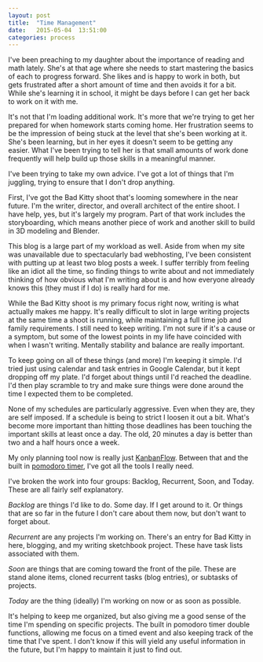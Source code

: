 ```yaml
---
layout: post
title:  "Time Management"
date:   2015-05-04	13:51:00
categories: process
---
```


I've been preaching to my daughter about the importance of reading and math lately. She's at that age where she needs to start mastering the basics of each to progress forward. She likes and is happy to work in both, but gets frustrated after a short amount of time and then avoids it for a bit. While she's learning it in school, it might be days before I can get her back to work on it with me.

It's not that I'm loading additional work. It's more that we're trying to get her prepared for when homework starts coming home. Her frustration seems to be the impression of being stuck at the level that she's been working at it. She's been learning, but in her eyes it doesn't seem to be getting any easier. What I've been trying to tell her is that small amounts of work done frequently will help build up those skills in a meaningful manner.

I've been trying to take my own advice. I've got a lot of things that I'm juggling, trying to ensure that I don't drop anything.

First, I've got the Bad Kitty shoot that's looming somewhere in the near future. I'm the writer, director, and overall architect of the entire shoot. I have help, yes, but it's largely my program. Part of that work includes the storyboarding, which means another piece of work and another skill to build in 3D modeling and Blender.

This blog is a large part of my workload as well. Aside from when my site was unavailable due to spectacularly bad webhosting, I've been consistent with putting up at least two blog posts a week. I suffer terribly from feeling like an idiot all the time, so finding things to write about and not immediately thinking of how obvious what I'm writing about is and how everyone already knows this (they must if I do) is really hard for me.

While the Bad Kitty shoot is my primary focus right now, writing is what actually makes me happy. It's really difficult to slot in large writing projects at the same time a shoot is running, while maintaining a full time job and family requirements. I still need to keep writing. I'm not sure if it's a cause or a symptom, but some of the lowest points in my life have coincided with when I wasn't writing. Mentally stability and balance are really important.

To keep going on all of these things (and more) I'm keeping it simple. I'd tried just using calendar and task entries in Google Calendar, but it kept dropping off my plate. I'd forget about things until I'd reached the deadline. I'd then play scramble to try and make sure things were done around the time I expected them to be completed.

None of my schedules are particularly aggressive. Even when they are, they are self imposed. If a schedule is being to strict I loosen it out a bit. What's become more important than hitting those deadlines has been touching the important skills at least once a day. The old, 20 minutes a day is better than two and a half hours once a week.

My only planning tool now is really just <a href="https://kanbanflow.com/">KanbanFlow</a>. Between that and the built in <a href="https://en.wikipedia.org/wiki/Pomodoro_Technique">pomodoro timer</a>, I've got all the tools I really need.

I've broken the work into four groups: Backlog, Recurrent, Soon, and Today. These are all fairly self explanatory.

<em>Backlog</em> are things I'd like to do. Some day. If I get around to it. Or things that are so far in the future I don't care about them now, but don't want to forget about.

<em>Recurrent</em> are any projects I'm working on. There's an entry for Bad Kitty in here, blogging, and my writing sketchbook project. These have task lists associated with them.

<em>Soon</em> are things that are coming toward the front of the pile. These are stand alone items, cloned recurrent tasks (blog entries), or subtasks of projects.

<em>Today</em> are the thing (ideally) I'm working on now or as soon as possible.

It's helping to keep me organized, but also giving me a good sense of the time I'm spending on specific projects. The built in pomodoro timer double functions, allowing me focus on a timed event and also keeping track of the time that I've spent. I don't know if this will yield any useful information in the future, but I'm happy to maintain it just to find out.